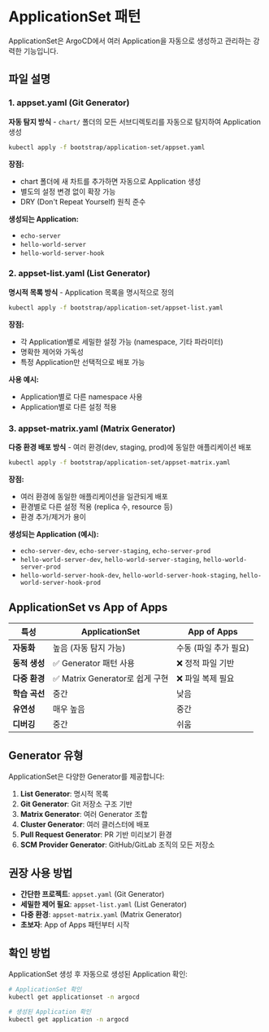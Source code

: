 # ApplicationSet 패턴

ApplicationSet은 ArgoCD에서 여러 Application을 자동으로 생성하고 관리하는 강력한 기능입니다.

## 파일 설명

### 1. appset.yaml (Git Generator)
**자동 탐지 방식** - `chart/` 폴더의 모든 서브디렉토리를 자동으로 탐지하여 Application 생성

```bash
kubectl apply -f bootstrap/application-set/appset.yaml
```

**장점:**
- chart 폴더에 새 차트를 추가하면 자동으로 Application 생성
- 별도의 설정 변경 없이 확장 가능
- DRY (Don't Repeat Yourself) 원칙 준수

**생성되는 Application:**
- `echo-server`
- `hello-world-server`
- `hello-world-server-hook`

### 2. appset-list.yaml (List Generator)
**명시적 목록 방식** - Application 목록을 명시적으로 정의

```bash
kubectl apply -f bootstrap/application-set/appset-list.yaml
```

**장점:**
- 각 Application별로 세밀한 설정 가능 (namespace, 기타 파라미터)
- 명확한 제어와 가독성
- 특정 Application만 선택적으로 배포 가능

**사용 예시:**
- Application별로 다른 namespace 사용
- Application별로 다른 설정 적용

### 3. appset-matrix.yaml (Matrix Generator)
**다중 환경 배포 방식** - 여러 환경(dev, staging, prod)에 동일한 애플리케이션 배포

```bash
kubectl apply -f bootstrap/application-set/appset-matrix.yaml
```

**장점:**
- 여러 환경에 동일한 애플리케이션을 일관되게 배포
- 환경별로 다른 설정 적용 (replica 수, resource 등)
- 환경 추가/제거가 용이

**생성되는 Application (예시):**
- `echo-server-dev`, `echo-server-staging`, `echo-server-prod`
- `hello-world-server-dev`, `hello-world-server-staging`, `hello-world-server-prod`
- `hello-world-server-hook-dev`, `hello-world-server-hook-staging`, `hello-world-server-hook-prod`

## ApplicationSet vs App of Apps

| 특성 | ApplicationSet | App of Apps |
|------|----------------|-------------|
| **자동화** | 높음 (자동 탐지 가능) | 수동 (파일 추가 필요) |
| **동적 생성** | ✅ Generator 패턴 사용 | ❌ 정적 파일 기반 |
| **다중 환경** | ✅ Matrix Generator로 쉽게 구현 | ❌ 파일 복제 필요 |
| **학습 곡선** | 중간 | 낮음 |
| **유연성** | 매우 높음 | 중간 |
| **디버깅** | 중간 | 쉬움 |

## Generator 유형

ApplicationSet은 다양한 Generator를 제공합니다:

1. **List Generator**: 명시적 목록
2. **Git Generator**: Git 저장소 구조 기반
3. **Matrix Generator**: 여러 Generator 조합
4. **Cluster Generator**: 여러 클러스터에 배포
5. **Pull Request Generator**: PR 기반 미리보기 환경
6. **SCM Provider Generator**: GitHub/GitLab 조직의 모든 저장소

## 권장 사용 방법

- **간단한 프로젝트**: `appset.yaml` (Git Generator)
- **세밀한 제어 필요**: `appset-list.yaml` (List Generator)
- **다중 환경**: `appset-matrix.yaml` (Matrix Generator)
- **초보자**: App of Apps 패턴부터 시작

## 확인 방법

ApplicationSet 생성 후 자동으로 생성된 Application 확인:

```bash
# ApplicationSet 확인
kubectl get applicationset -n argocd

# 생성된 Application 확인
kubectl get application -n argocd
```

